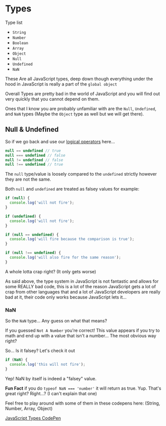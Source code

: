 # Types

Type list

- `String`
- `Number`
- `Boolean`
- `Array`
- `Object`
- `Null`
- `Undefined`
- `NaN`

These Are all JavaScript types, deep down though everything under the hood in JavaScript is really a part of the `global object`

Overall Types are pretty bad in the world of JavaScript and you will find out very quickly that you cannot depend on them.

Ones that I know you are probably unfamiliar with are the `Null`, `Undefined`, and `NaN` types (Maybe the `Object` type as well but we will get there).

## Null & Undefined

So if we go back and use our [logical operators](https://github.com/dusty-learning/supplement/tree/master/JavaScript/Logic#logical-operators) here...

```javascript
null == undefined // true
null === undefined // false
null != undefined // false
null !== undefined // true
```

The `null` type/value is loosely compared to the `undefined` strictly however they are not the same.

Both `null` and `undefined` are treated as falsey values for example:

```javascript
if (null) {
  console.log('will not fire');
}

if (undefined) {
  console.log('will not fire');
}

if (null == undefined) {
  console.log('will fire because the comparison is true');
}

if (null !== undefined) {
  console.log('will also fire for the same reason');
}
```

A whole lotta crap right? (It only gets worse)

As said above, the type system in JavaScript is not fantastic and allows for some REALLY bad code, this is a lot of the reason JavaScript gets a lot of crap from other languages that and a lot of JavaScript developers are really bad at it, their code only works because JavaScript lets it...

### NaN

So the `NaN` type... Any guess on what that means?

If you guessed `Not A Number` you're correct! This value appears if you try to math and end up with a value that isn't a number... The most obvious way right?

So... Is it falsey? Let's check it out

```javascript
if (NaN) {
  console.log('this will not fire');
}
```

Yep! NaN by itself is indeed a "falsey" value.

**Fun Fact** if you do `typeof NaN === 'number'` it will return as true. Yup. That's great right? Right...? (I can't explain that one)


Feel free to play around with some of them in these codepens here: (String, Number, Array, Object)

[JavaScript Types CodePen](https://codepen.io/collection/nxgEMg/#)